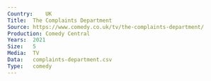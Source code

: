```yaml
---
Country:	UK
Title:	The Complaints Department
Source:	https://www.comedy.co.uk/tv/the-complaints-department/
Production:	Comedy Central
Years:	2021
Size:	5
Media:	TV
Data:	complaints-department.csv
Type:	comedy
---
```

